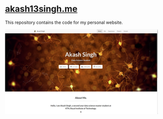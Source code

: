 
# <a href="http://www.akash13singh.me"> akash13singh.me </a>

This repository contains the code for my personal website.

![preview](https://github.com/akash13singh/akash13singh.github.io/blob/master/img/akash13singh.me.png)
